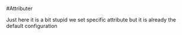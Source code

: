 
<!--
FrozenIsBool False
-->

#Attributer

Just here it is a bit stupid we set specific attribute but it is already the default configuration
